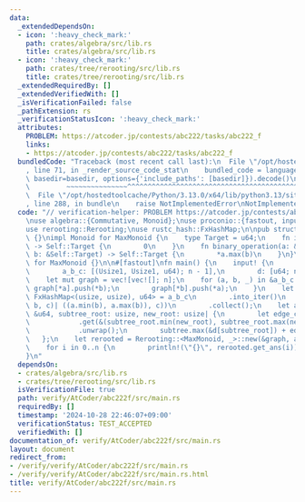 ```yaml
---
data:
  _extendedDependsOn:
  - icon: ':heavy_check_mark:'
    path: crates/algebra/src/lib.rs
    title: crates/algebra/src/lib.rs
  - icon: ':heavy_check_mark:'
    path: crates/tree/rerooting/src/lib.rs
    title: crates/tree/rerooting/src/lib.rs
  _extendedRequiredBy: []
  _extendedVerifiedWith: []
  _isVerificationFailed: false
  _pathExtension: rs
  _verificationStatusIcon: ':heavy_check_mark:'
  attributes:
    PROBLEM: https://atcoder.jp/contests/abc222/tasks/abc222_f
    links:
    - https://atcoder.jp/contests/abc222/tasks/abc222_f
  bundledCode: "Traceback (most recent call last):\n  File \"/opt/hostedtoolcache/Python/3.13.0/x64/lib/python3.13/site-packages/onlinejudge_verify/documentation/build.py\"\
    , line 71, in _render_source_code_stat\n    bundled_code = language.bundle(stat.path,\
    \ basedir=basedir, options={'include_paths': [basedir]}).decode()\n          \
    \         ~~~~~~~~~~~~~~~^^^^^^^^^^^^^^^^^^^^^^^^^^^^^^^^^^^^^^^^^^^^^^^^^^^^^^^^^^^^^^^^^^\n\
    \  File \"/opt/hostedtoolcache/Python/3.13.0/x64/lib/python3.13/site-packages/onlinejudge_verify/languages/rust.py\"\
    , line 288, in bundle\n    raise NotImplementedError\nNotImplementedError\n"
  code: "// verification-helper: PROBLEM https://atcoder.jp/contests/abc222/tasks/abc222_f\n\
    \nuse algebra::{Commutative, Monoid};\nuse proconio::{fastout, input, marker::Usize1};\n\
    use rerooting::Rerooting;\nuse rustc_hash::FxHashMap;\n\npub struct MaxMonoid\
    \ {}\nimpl Monoid for MaxMonoid {\n    type Target = u64;\n    fn id_element()\
    \ -> Self::Target {\n        0\n    }\n    fn binary_operation(a: &Self::Target,\
    \ b: &Self::Target) -> Self::Target {\n        *a.max(b)\n    }\n}\nimpl Commutative\
    \ for MaxMonoid {}\n\n#[fastout]\nfn main() {\n    input! {\n        n: usize,\n\
    \        a_b_c: [(Usize1, Usize1, u64); n - 1],\n        d: [u64; n],\n    }\n\
    \    let mut graph = vec![vec![]; n];\n    for (a, b, _) in &a_b_c {\n       \
    \ graph[*a].push(*b);\n        graph[*b].push(*a);\n    }\n    let edge_cost:\
    \ FxHashMap<(usize, usize), u64> = a_b_c\n        .into_iter()\n        .map(|(a,\
    \ b, c)| ((a.min(b), a.max(b)), c))\n        .collect();\n    let add_root = |subtree:\
    \ &u64, subtree_root: usize, new_root: usize| {\n        let edge_cost = edge_cost\n\
    \            .get(&(subtree_root.min(new_root), subtree_root.max(new_root)))\n\
    \            .unwrap();\n        subtree.max(&d[subtree_root]) + edge_cost\n \
    \   };\n    let rerooted = Rerooting::<MaxMonoid, _>::new(&graph, add_root);\n\
    \    for i in 0..n {\n        println!(\"{}\", rerooted.get_ans(i));\n    }\n\
    }\n"
  dependsOn:
  - crates/algebra/src/lib.rs
  - crates/tree/rerooting/src/lib.rs
  isVerificationFile: true
  path: verify/AtCoder/abc222f/src/main.rs
  requiredBy: []
  timestamp: '2024-10-28 22:46:07+09:00'
  verificationStatus: TEST_ACCEPTED
  verifiedWith: []
documentation_of: verify/AtCoder/abc222f/src/main.rs
layout: document
redirect_from:
- /verify/verify/AtCoder/abc222f/src/main.rs
- /verify/verify/AtCoder/abc222f/src/main.rs.html
title: verify/AtCoder/abc222f/src/main.rs
---
```

